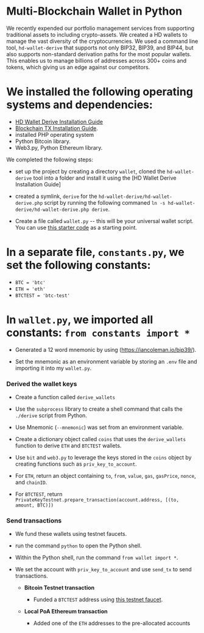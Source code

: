 # Multi-Blockchain Wallet in Python

We recently expended our portfolio management services from supporting traditional assets to including crypto-assets. We created a HD wallets to manage the vast diversity of the cryptocurrencies. We used a command line tool, `hd-wallet-derive` that supports not only BIP32, BIP39, and BIP44, but also supports non-standard derivation paths for the most popular wallets. This enables us to manage billions of addresses across 300+ coins and tokens, which giving us an edge against our competitors.



# We installed the following operating systems and dependencies: 

- [HD Wallet Derive Installation Guide](Resources/HD_Wallet_Derive_Install_Guide.md) 
- [Blockchain TX Installation Guide](Resources/Blockchain_TX_Install_Guide.md).
- installed PHP operating system
- Python Bitcoin library.
- Web3.py, Python Ethereum library.


We completed the following steps:

- set up the project by creating a directory `wallet`, cloned the `hd-wallet-derive` tool into a folder and install it using the [HD Wallet Derive Installation Guide]

- created a symlink, `derive` for the `hd-wallet-derive/hd-wallet-derive.php` script by running the following commaned `ln -s hd-wallet-derive/hd-wallet-derive.php derive`. 

- Create a file called `wallet.py` -- this will be your universal wallet script. You can use [this starter code](Starter-Code/wallet.py) as a starting point.


# In a separate file, `constants.py`, we set the following constants:
  - `BTC = 'btc'`
  - `ETH = 'eth'`
  - `BTCTEST = 'btc-test'`

# In `wallet.py`, we imported all constants: `from constants import *`


- Generated a 12 word mnemonic by using (https://iancoleman.io/bip39/).

- Set the mnemonic as an environment variable by storing an `.env` file and importing it into my `wallet.py`.



### Derived the wallet keys

- Create a function called `derive_wallets`

- Use the `subprocess` library to create a shell command that calls the `./derive` script from Python.

- Use Mnemonic (`--mnemonic`) was set from an environment variable.

- Create a dictionary object called `coins` that uses the `derive_wallets` function to derive `ETH` and `BTCTEST` wallets.

- Use `bit` and `web3.py` to leverage the keys stored in the `coins` object by creating functions such as `priv_key_to_account`. 

- For `ETH`, return an object containing `to`, `from`, `value`, `gas`, `gasPrice`, `nonce`, and `chainID`.
             
- For `BTCTEST`, return `PrivateKeyTestnet.prepare_transaction(account.address, [(to, amount, BTC)])`


### Send transactions

- We fund these wallets using testnet faucets.
- run the command `python` to open the Python shell. 
- Within the Python shell, run the command `from wallet import *`.
- We set the account with  `priv_key_to_account` and use `send_tx` to send transactions.

  - **Bitcoin Testnet transaction**

    - Funded a `BTCTEST` address using [this testnet faucet](https://testnet-faucet.mempool.co/).


  - **Local PoA Ethereum transaction**

    - Added one of the `ETH` addresses to the pre-allocated accounts